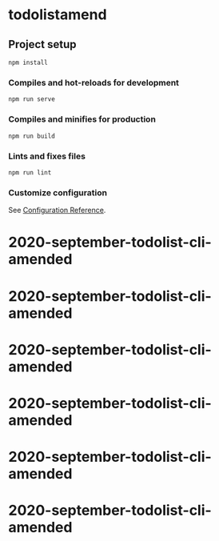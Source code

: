 # todolistamend

## Project setup
```
npm install
```

### Compiles and hot-reloads for development
```
npm run serve
```

### Compiles and minifies for production
```
npm run build
```

### Lints and fixes files
```
npm run lint
```

### Customize configuration
See [Configuration Reference](https://cli.vuejs.org/config/).
# 2020-september-todolist-cli-amended
# 2020-september-todolist-cli-amended
# 2020-september-todolist-cli-amended
# 2020-september-todolist-cli-amended
# 2020-september-todolist-cli-amended
# 2020-september-todolist-cli-amended
